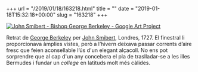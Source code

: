 +++
url = "/2019/01/18/163218.html"
title = ""
date = "2019-01-18T15:32:18+00:00"
slug = "163218"
+++

<a title="Portrait of George Berkeley" href="https://commons.wikimedia.org/wiki/File:John_Smibert_-_Bishop_George_Berkeley_-_Google_Art_Project.jpg"><img alt="John Smibert - Bishop George Berkeley - Google Art Project" src="/uploads/2019/7982afc005.jpg"></a>

Retrat de [George Berkeley](https://en.wikipedia.org/wiki/George_Berkeley) per [John Smibert](https://en.wikipedia.org/wiki/John_Smibert), Londres, 1727. El finestral li proporcionava àmplies vistes, però a l’hivern deixava passar corrents d’aire fresc que feien aconsellable l’ús d'un elegant alçacoll. No ens pot sorprendre que al cap d'un any concebera el pla de traslladar-se a les illes Bermudes i fundar un *college* en latituds molt més càlides.
